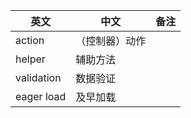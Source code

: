 | 英文 | 中文 | 备注 |
|------|-----|------|
| action | （控制器）动作 | |
| helper | 辅助方法 | |
| validation | 数据验证 | |
| eager load | 及早加载 | |
